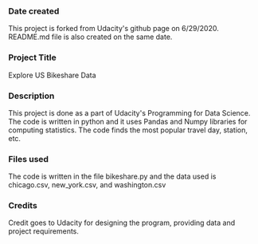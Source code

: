 ### Date created
This project is forked from Udacity's github page on 6/29/2020. README.md file is also created on the same date.

### Project Title
Explore US Bikeshare Data

### Description
This project is done as a part of Udacity's Programming for Data Science. The code is written in python and it uses Pandas and Numpy libraries for computing statistics. The code finds the most popular travel day, station, etc.

### Files used
The code is written in the file bikeshare.py and the data used is chicago.csv, new_york.csv, and washington.csv

### Credits
Credit goes to Udacity for designing the program, providing data and project requirements.
